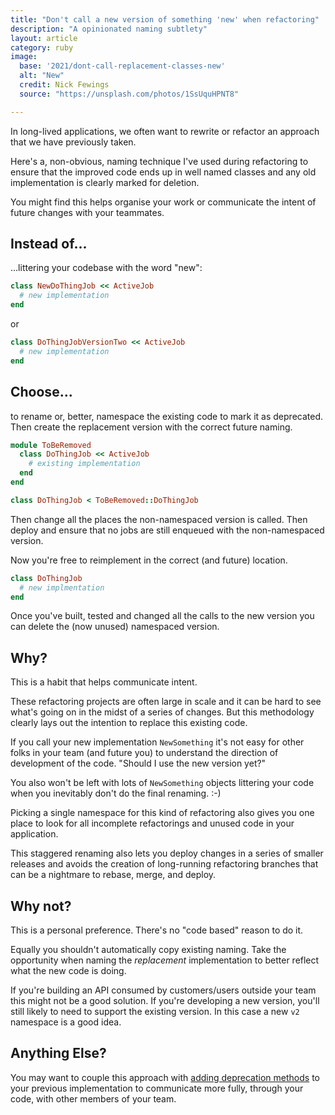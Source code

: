 ```yaml
---
title: "Don't call a new version of something 'new' when refactoring"
description: "A opinionated naming subtlety"
layout: article
category: ruby
image:
  base: '2021/dont-call-replacement-classes-new'
  alt: "New"
  credit: Nick Fewings
  source: "https://unsplash.com/photos/1SsUquHPNT8"

---
```


In long-lived applications, we often want to rewrite or refactor an approach that we have previously taken.

Here's a, non-obvious, naming technique I've used during refactoring to ensure that the improved code ends up in well named classes and any old implementation is clearly marked for deletion.

You might find this helps organise your work or communicate the intent of future changes with your teammates.


## Instead of...

...littering your codebase with the word "new":

```ruby
class NewDoThingJob << ActiveJob
  # new implementation
end
```

or

```ruby
class DoThingJobVersionTwo << ActiveJob
  # new implementation
end
```


## Choose...

to rename or, better, namespace the existing code to mark it as deprecated. Then create the replacement version with the correct future naming.

```ruby
module ToBeRemoved
  class DoThingJob << ActiveJob
    # existing implementation
  end
end
```

```ruby
class DoThingJob < ToBeRemoved::DoThingJob
```

Then change all the places the non-namespaced version is called. Then deploy and ensure that no jobs are still enqueued with the non-namespaced version.

Now you're free to reimplement in the correct (and future) location.

```ruby
class DoThingJob
  # new implmentation
end
```

Once you've built, tested and changed all the calls to the new version you can delete the (now unused) namespaced version.


## Why?

This is a habit that helps communicate intent.

These refactoring projects are often large in scale and it can be hard to see what's going on in the midst of a series of changes. But this methodology clearly lays out the intention to replace this existing code.

If you call your new implementation `NewSomething` it's not easy for other folks in your team (and future you) to understand the direction of development of the code. "Should I use the new version yet?"

You also won't be left with lots of `NewSomething` objects littering your code when you inevitably don't do the final renaming. :-)

Picking a single namespace for this kind of refactoring also gives you one place to look for all incomplete refactorings and unused code in your application.

This staggered renaming also lets you deploy changes in a series of smaller releases and avoids the creation of long-running refactoring branches that can be a nightmare to rebase, merge, and deploy.


## Why not?

This is a personal preference. There's no "code based" reason to do it.

Equally you shouldn't automatically copy existing naming. Take the opportunity when naming the _replacement_ implementation to better reflect what the new code is doing.

If you're building an API consumed by customers/users outside your team this might not be a good solution. If you're developing a new version, you'll still likely to need to support the existing version. In this case a new `v2` namespace is a good idea.


## Anything Else?

You may want to couple this approach with [adding deprecation methods](https://andycroll.com/ruby/use-a-deprecation-message/) to your previous implementation to communicate more fully, through your code, with other members of your team.
